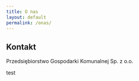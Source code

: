 ```yaml
---
title: O nas
layout: default
permalink: /onas/
---
```


## Kontakt

Przedsiębiorstwo Gospodarki Komunalnej Sp. z o.o.

test
